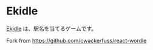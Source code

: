 # Ekidle

[Ekidle](https://to-kyo.github.io/ekidle/) は、駅名を当てるゲームです。

Fork from https://github.com/cwackerfuss/react-wordle
